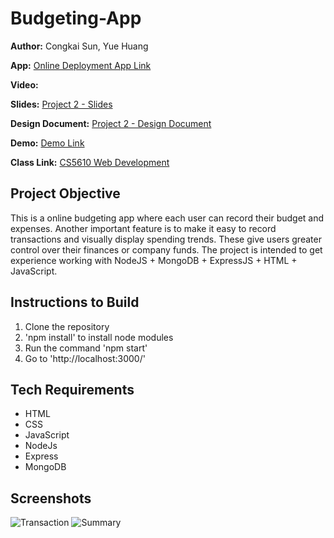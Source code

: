 # Budgeting-App

**Author:**
Congkai Sun, Yue Huang

**App:**
[Online Deployment App Link](https://financial-app-project-2-05e72f78446b.herokuapp.com/HTML/home.html)

**Video:**

**Slides:**
[Project 2 - Slides](https://github.com/CERKO12/Budgeting-App/files/12862355/CS5610.Project-2.Budgeting.App.pptx)

**Design Document:**
[Project 2 - Design Document](https://github.com/CERKO12/Budgeting-App/files/12855697/Project.2.-.Design.Document.pdf)

**Demo:**
[Demo Link](https://financial-app-project-2-05e72f78446b.herokuapp.com/HTML/home.html)

**Class Link:**
[CS5610 Web Development](https://johnguerra.co/classes/webDevelopment_fall_2023/)

## Project Objective
This is a online budgeting app where each user can record their budget and expenses. Another important feature is to make it easy to record transactions and visually display spending trends. These give users greater control over their finances or company funds. The project is intended to get experience working with NodeJS + MongoDB + ExpressJS + HTML + JavaScript.

## Instructions to Build
1. Clone the repository
2. 'npm install' to install node modules
3. Run the command 'npm start'
4. Go to 'http://localhost:3000/'

## Tech Requirements
* HTML
* CSS
* JavaScript
* NodeJs
* Express
* MongoDB

## Screenshots
![Transaction](https://github.com/CERKO12/Budgeting-App/assets/117726096/190054e3-1aab-4493-ac8f-b59d4ddfb8d5)
![Summary](https://github.com/CERKO12/Budgeting-App/assets/117726096/900b3dbc-2fe0-469c-b894-cb293082726f)

